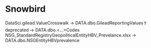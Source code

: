 # Snowbird
DataSci.gilead.ValueCrosswalk &rightarrow; DATA.dbo.GileadReportingValues :exclamation: deprecated &rightarrow; DATA.dbo.<...>Codes
NSG_StandardRegistryGeopoliticalEntityHBV_Prevelance.xlsx &rightarrow; DATA.dbo.NSGEntityHBVprevalence
